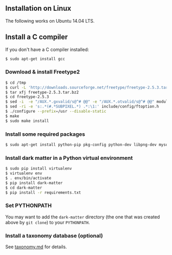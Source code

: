 ## Installation on Linux

The following works on Ubuntu 14.04 LTS.

## Install a C compiler

If you don't have a C compiler installed:

```sh
$ sudo apt-get install gcc
```

### Download & install Freetype2

```sh
$ cd /tmp
$ curl -L 'http://downloads.sourceforge.net/freetype/freetype-2.5.3.tar.bz2' > freetype-2.5.3.tar.bz2
$ tar xfj freetype-2.5.3.tar.bz2
$ cd freetype-2.5.3
$ sed -i  -e "/AUX.*.gxvalid/s@^# @@" -e "/AUX.*.otvalid/s@^# @@" modules.cfg
$ sed -ri -e 's:.*(#.*SUBPIXEL.*) .*:\1:' include/config/ftoption.h
$ ./configure --prefix=/usr --disable-static
$ make
$ sudo make install
```

### Install some required packages

```sh
$ sudo apt-get install python-pip pkg-config python-dev libpng-dev mysql-server libmysqlclient-dev
```

### Install dark matter in a Python virtual environment

```sh
$ sudo pip install virtualenv
$ virtualenv env
$ . env/bin/activate
$ pip install dark-matter
$ cd dark-matter
$ pip install -r requirements.txt
```

### Set PYTHONPATH

You may want to add the `dark-matter` directory (the one that was created
above by `git clone`) to your `PYTHONPATH`.

### Install a taxonomy database (optional)

See [taxonomy.md](taxonomy.md) for details.
